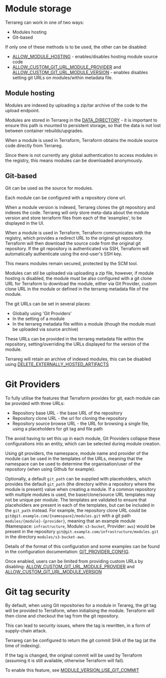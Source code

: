 
# Module storage

Terrareg can work in one of two ways:

 * Modules hosting
 * Git-based

If only one of these methods is to be used, the other can be disabled:

 * [ALLOW_MODULE_HOSTING](../CONFIG.md#allow_module_hosting) - enables/disables hosting module source code
 * [ALLOW_CUSTOM_GIT_URL_MODULE_PROVIDER](../CONFIG.md#allow_custom_git_url_module_provider) and [ALLOW_CUSTOM_GIT_URL_MODULE_VERSION](../CONFIG.md#allow_custom_git_url_module_version) - enables disables setting git URLs on modules/within metadata file.


## Module hosting

Modules are indexed by uploading a zip/tar archive of the code to the upload endpoint.

Modules are stored in Terrareg in the [DATA_DIRECTORY](../CONFIG.md#data_directory) - it is important to ensure this path is mounted to persistent storage, so that the data is not lost between container rebuilds/upgrades.

When a module is used in Terraform, Terraform obtains the module source code directly from Terrareg.

Since there is not currently any global authentication to access modules in the registry, this means modules can be downloaded anonymously.

## Git-based

Git can be used as the source for modules.

Each module can be configured with a repository clone url.

When a module version is indexed, Terrareg clones the git repository and indexes the code.
Terrareg will only store meta-data about the module version and store terraform files from each of the 'examples', to be displayed in the UI.

When a module is used in Terraform, Terraform communicates with the registry, which provides a redirect URL to the original git repository. Terraform will then download the source code from the original git repository. If the git repository is authenticated via SSH, Terraform will automatically authenticate using the end-user's SSH key.

This means modules remain secured, protected by the SCM tool.

Modules can stil be uploaded via uploading a zip file, however, if module hosting is disabled, the module must be also configured with a git clone URL for Terraform to download the module, either via Git Provider, custom clone URL in the module or defined in the terrareg metadata file of the module.

The git URLs can be set in several places:

 * Globally using 'Git Providers'
 * In the setting of a module
 * In the terrareg metadata file within a module (though the module must be uploaded via source archive)

These URLs can be provided in the terrareg metadata file within the repository, setting/overriding the URLs displayed for the version of the module.

Terrareg will retain an archive of indexed modules, this can be disabled using [DELETE_EXTERNALLY_HOSTED_ARTIFACTS](../CONFIG.md#delete_externally_hosted_artifacts)

# Git Providers

To fully utilise the features that Terraform provides for git, each module can be provided with three URLs:

 * Repository base URL - the base URL of the repository
 * Repository clone URL - the url for cloning the repository
 * Repository source browse URL - the URL for browsing a single file, using a placeholders for git tag and file path

The avoid having to set this up in each module, Git Providers collapse these configurations into an entity, which can be selected during module creation.

Using git providers, the namespace, module name and provider of the module can be used in the templates of the URLs, meaning that the namespace can be used to determine the organisation/user of the repository (when using Github for example).

Optionally, a default `git_path` can be supplied with placeholders, which provides the default `git_path` (the directory within a repository where the module is present) value when creating a module. If a common repository with multiple modules is used, the base/clone/source URL templates may not be unique per module. The templates are validated to ensure that placeholders are present in each of the templates, but can be included in the `git_path` instead.
For example, the repository clone URL could be `git@git.example.com/{namespace}/modules.git` with a git path `modules/{module}-{provider}`, meaning that an example module (Namespace: `infrastructure`, Module: `s3-bucket`, Provider: `aws`) would be present in the repository `git@git.example.com/infrastructure/modules.git` in the directory `modules/s3-bucket-aws`.

Details of the format of this configuration and some examples can be found in the configuration documentation: [GIT_PROVIDER_CONFIG](../CONFIG.md#git_provider_config).

Once enabled, users can be limited from providing custom URLs by disabling: [ALLOW_CUSTOM_GIT_URL_MODULE_PROVIDER](../CONFIG.md#allow_custom_git_url_module_provider) and [ALLOW_CUSTOM_GIT_URL_MODULE_VERSION](../CONFIG.md#allow_custom_git_url_module_version)

# Git tag security

By default, when using Git repositories for a module in Terareg, the git tag will be provided to Terraform, when initialising the module.
Terraform will then clone and checkout the tag from the git repository.

This can lead to security issues, where the tag is rewritten, in a form of supply-chain attack.

Terrareg can be configured to return the git commit SHA of the tag (at the time of indexing).

If the tag is changed, the original commit will be used by Terraform (assuming it is still available, otherwise Terraform will fail).

To enable this feature, see [MODULE_VERSION_USE_GIT_COMMIT](../CONFIG.md#module_version_use_git_commit)
